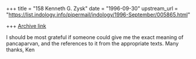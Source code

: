 +++
title = "158 Kenneth G. Zysk"
date = "1996-09-30"
upstream_url = "https://list.indology.info/pipermail/indology/1996-September/005865.html"

+++
[Archive link](https://list.indology.info/pipermail/indology/1996-September/005865.html)


I should be most grateful if someone could give me the exact meaning of
pancaparvan, and the references to it from the appropriate texts. Many
thanks, Ken






